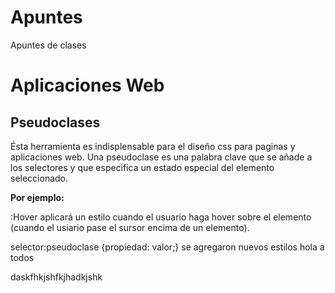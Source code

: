 # Apuntes
Apuntes de clases
# Aplicaciones Web
## Pseudoclases
Ésta herramienta es indisplensable para el diseño css para paginas y aplicaciones web.
Una pseudoclase es una palabra clave que se añade a los selectores y que especifica un estado especial del elemento seleccionado.

**Por ejemplo:**

:Hover aplicará un estilo cuando el usuario haga hover sobre el elemento (cuando el usiario pase el sursor encima de un elemento).

selector:pseudoclase {propiedad: valor;}
se agregaron nuevos estilos
hola a todos

daskfhkjshfkjhadkjshk

